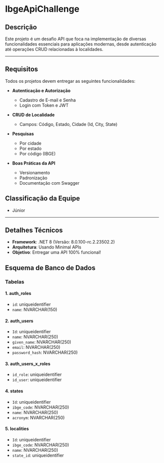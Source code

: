 # IbgeApiChallenge

## Descrição

Este projeto é um desafio API que foca na implementação de diversas funcionalidades essenciais para aplicações modernas, desde autenticação até operações CRUD relacionadas à localidades.

---

## Requisitos

Todos os projetos devem entregar as seguintes funcionalidades:

- **Autenticação e Autorização**
  - Cadastro de E-mail e Senha
  - Login com Token e JWT
  
- **CRUD de Localidade**
  - Campos: Código, Estado, Cidade (Id, City, State)
  
- **Pesquisas**
  - Por cidade
  - Por estado
  - Por código (IBGE)
  
- **Boas Práticas da API**
  - Versionamento
  - Padronização
  - Documentação com Swagger

## Classificação da Equipe

- Júnior

---

## Detalhes Técnicos

- **Framework**: .NET 8 (Versão: 8.0.100-rc.2.23502.2)
- **Arquitetura**: Usando Minimal APIs
- **Objetivo**: Entregar uma API 100% funcional!

## Esquema de Banco de Dados

### Tabelas

#### 1. auth_roles
- `id`: uniqueidentifier
- `name`: NVARCHAR(150)

#### 2. auth_users
- `Id`: uniqueidentifier
- `name`: NVARCHAR(250)
- `given_name`: NVARCHAR(250)
- `email`: NVARCHAR(250)
- `password_hash`: NVARCHAR(250)

#### 3. auth_users_x_roles
- `id_role`: uniqueidentifier
- `id_user`: uniqueidentifier

#### 4. states
- `Id`: uniqueidentifier
- `ibge_code`: NVARCHAR(250)
- `name`: NVARCHAR(250)
- `acronym`: NVARCHAR(250)

#### 5. localities
- `Id`: uniqueidentifier
- `ibge_code`: NVARCHAR(250)
- `name`: NVARCHAR(250)
- `state_id`: uniqueidentifier
